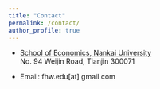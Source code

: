 ```yaml
---
title: "Contact"
permalink: /contact/
author_profile: true
---
```


- [School of Economics, Nankai University](https://economics.nankai.edu.cn/)<br>
  No. 94 Weijin Road, Tianjin 300071

- Email: fhw.edu[at] gmail.com

